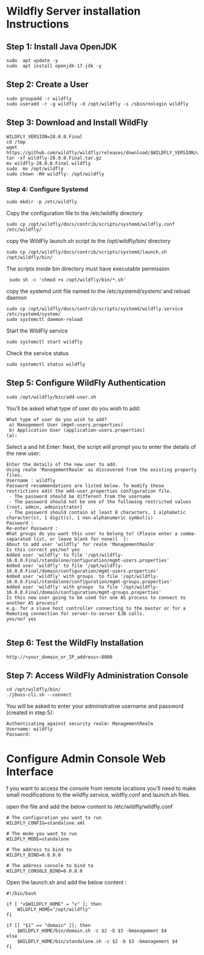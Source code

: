 # Wildfly Server installation Instructions
## Step 1: Install Java OpenJDK ##
~~~
sudo  apt update -y
sudo  apt install openjdk-17-jdk -y
~~~

## Step 2: Create a User ##

~~~
sudo groupadd -r wildfly
sudo useradd -r -g wildfly -d /opt/wildfly -s /sbin/nologin wildfly
~~~
## Step 3: Download and Install WildFly ##
```
WILDFLY_VERSION=28.0.0.Final
cd /tmp
wget https://github.com/wildfly/wildfly/releases/download/$WILDFLY_VERSION/wildfly-$WILDFLY_VERSION.tar.gz
tar -xf wildfly-28.0.0.Final.tar.gz
mv wildfly-28.0.0.Final wildfly
sudo  mv /opt/wildfly
sudo chown -RH wildfly: /opt/wildfly
```
### Step 4: Configure Systemd ###
```
sudo mkdir -p /etc/wildfly
```
Copy the configuration file to the /etc/wildfly directory

```
sudo cp /opt/wildfly/docs/contrib/scripts/systemd/wildfly.conf /etc/wildfly/

```
copy the WildFly launch.sh script to the /opt/wildfly/bin/ directory

```
sudo cp /opt/wildfly/docs/contrib/scripts/systemd/launch.sh /opt/wildfly/bin/

```
The scripts inside bin directory must have executable permission 

```
 sudo sh -c 'chmod +x /opt/wildfly/bin/*.sh'

```
 copy the systemd unit file named to the /etc/systemd/system/ and reload daemon

```
sudo cp /opt/wildfly/docs/contrib/scripts/systemd/wildfly.service /etc/systemd/system/
sudo systemctl daemon-reload
```
Start the WildFly service 
```
sudo systemctl start wildfly
```
Check the service status 
```
sudo systemctl status wildfly
```
## Step 5: Configure WildFly Authentication ##
```
sudo /opt/wildfly/bin/add-user.sh
```
You’ll be asked what type of user do you wish to add:
```
What type of user do you wish to add? 
 a) Management User (mgmt-users.properties) 
 b) Application User (application-users.properties)
(a):

```
Select a and hit Enter:
Next, the script will prompt you to enter the details of the new user:
```
Enter the details of the new user to add.
Using realm 'ManagementRealm' as discovered from the existing property files.
Username : wildfly
Password recommendations are listed below. To modify these restrictions edit the add-user.properties configuration file.
 - The password should be different from the username
 - The password should not be one of the following restricted values {root, admin, administrator}
 - The password should contain at least 8 characters, 1 alphabetic character(s), 1 digit(s), 1 non-alphanumeric symbol(s)
Password : 
Re-enter Password : 
What groups do you want this user to belong to? (Please enter a comma-separated list, or leave blank for none)[  ]: 
About to add user 'wildfly' for realm 'ManagementRealm'
Is this correct yes/no? yes
Added user 'wildfly' to file '/opt/wildfly-16.0.0.Final/standalone/configuration/mgmt-users.properties'
Added user 'wildfly' to file '/opt/wildfly-16.0.0.Final/domain/configuration/mgmt-users.properties'
Added user 'wildfly' with groups  to file '/opt/wildfly-16.0.0.Final/standalone/configuration/mgmt-groups.properties'
Added user 'wildfly' with groups  to file '/opt/wildfly-16.0.0.Final/domain/configuration/mgmt-groups.properties'
Is this new user going to be used for one AS process to connect to another AS process? 
e.g. for a slave host controller connecting to the master or for a Remoting connection for server-to-server EJB calls.
yes/no? yes


```
## Step 6: Test the WildFly Installation ##

```
http://<your_domain_or_IP_address>:8080

```
## Step 7: Access WildFly Administration Console ##
```
cd /opt/wildfly/bin/
./jboss-cli.sh --connect
```
You will be asked to enter your administrative username and password (created in step 5):
```
Authenticating against security realm: ManagementRealm
Username: wildfly
Password:

```
# Configure Admin Console Web Interface #
f you want to access the console from remote locations you’ll need to make small modifications to the wildfly.service, wildfly.conf and launch.sh files.

open the file and add the below content to  /etc/wildfly/wildfly.conf

```
# The configuration you want to run
WILDFLY_CONFIG=standalone.xml

# The mode you want to run
WILDFLY_MODE=standalone

# The address to bind to
WILDFLY_BIND=0.0.0.0

# The address console to bind to
WILDFLY_CONSOLE_BIND=0.0.0.0

```
Open the launch.sh and add the below content :

```
#!/bin/bash

if [ "x$WILDFLY_HOME" = "x" ]; then
    WILDFLY_HOME="/opt/wildfly"
fi

if [[ "$1" == "domain" ]]; then
    $WILDFLY_HOME/bin/domain.sh -c $2 -b $3 -bmanagement $4
else
    $WILDFLY_HOME/bin/standalone.sh -c $2 -b $3 -bmanagement $4
fi

```
